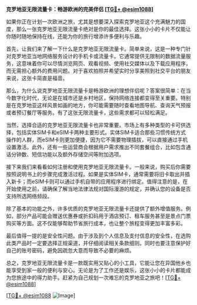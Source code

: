 **克罗地亚无限流量卡：畅游欧洲的完美伴侣 [[TG💪+ @esim1088](https://t.me/s/esim1088)]**

如果你正在计划一次欧洲之旅，尤其是想要深入探索克罗地亚这个充满魅力的国度，那么一张克罗地亚无限流量卡绝对是你的最佳选择。这张小小的卡片不仅能让你随时随地保持在线，还能为你的旅行增添许多便利与乐趣。

首先，让我们来了解一下什么是克罗地亚无限流量卡。简单来说，这是一种专门针对克罗地亚当地网络服务设计的手机卡或流量卡。它通常提供无限制的数据流量服务，这意味着你可以尽情浏览网页、观看视频、使用社交媒体以及下载应用程序，而无需担心额外的费用问题。对于喜欢拍照并希望实时分享美照到社交平台的朋友来说，这张卡简直是福音。

那么，为什么说克罗地亚无限流量卡是畅游欧洲的理想伴侣呢？答案很简单：在当今数字化时代，无论是在城市还是乡村地区，保持网络连接都变得至关重要。特别是在克罗地亚这样风景如画的地方，你可能需要随时查看地图导航、查询天气预报或者预订餐厅等服务。有了这张无限流量卡，这些需求都可以轻松满足。

当然，选择合适的克罗地亚无限流量卡也非常重要。市场上有多种类型的卡可供选择，包括实体SIM卡和eSIM卡两种主要形式。实体SIM卡适合那些习惯传统方式操作的人群，而eSIM卡则更加便捷，因为它不需要物理插拔，可以直接通过手机设置激活。此外，还有一些运营商会根据用户需求推出不同套餐组合，比如包含通话分钟数、短信功能以及额外存储空间等附加选项。

接下来我们来看看如何注册和使用克罗地亚无限流量卡。一般来说，购买后你需要按照说明书上的步骤完成激活过程。如果是实体SIM卡，通常需要将旧卡取出并插入新卡；而eSIM卡则可以通过手机自带的应用程序进行绑定。值得注意的是，在开始使用之前，请确保了解当地法律法规对国际漫游的规定，并确认您的设备是否支持所选网络频段。

除了基本的功能之外，许多优质的克罗地亚无限流量卡还提供了额外增值服务。例如，部分产品可能会赠送优惠券或折扣码用于酒店预订、租车服务甚至是景点门票购买等方面。这不仅能够帮助节省旅行成本，也让整个旅程变得更加丰富多彩。

最后值得一提的是安全性问题。由于涉及到个人信息及支付信息的安全性，在选购此类产品时一定要选择正规渠道，并仔细阅读相关条款细则。同时也要注意保护好自己的账号密码，避免因疏忽大意而导致不必要的麻烦。

总之，克罗地亚无限流量卡是一款既实用又贴心的小工具，它能让您在异国他乡也能享受到家一般的便利与安心。无论是为了工作还是娱乐，这张小小的卡片都能成为您旅途中的得力助手。赶紧为自己规划一次难忘的克罗地亚之旅吧！[[TG💪+ @esim1088](https://t.me/s/esim1088)] 

[[TG💪+ @esim1088](https://t.me/s/esim1088) ![Image](https://i.postimg.cc/4NQfJmqS/Snipaste-2025-05-13-00-14-12.png)]